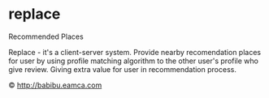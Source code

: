 replace
=======

Recommended Places

Replace - it's a client-server system. Provide nearby recomendation places for user by using profile matching algorithm to the other user's profile who give review. Giving extra value for user in recommendation process.

&copy; http://babibu.eamca.com
